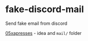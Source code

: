 # fake-discord-mail
Send fake email from discord

[05xapresses](https://github.com/Twoj-Przyjaciel) - idea and `mail/` folder